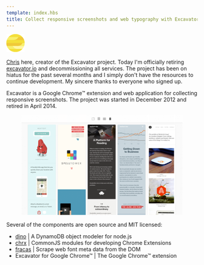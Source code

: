 ```yaml
---
template: index.hbs
title: Collect responsive screenshots and web typography with Excavator
---
```


![Excavator](images/icon.png)

[Chris][homepage] here, creator of the Excavator project. Today I'm officially retiring [excavator.io][excavator] and decommissioning all services. The project has been on hiatus for the past several months and I simply don't have the resources to continue development. My sincere thanks to everyone who signed up.

Excavator is a Google Chrome™ extension and web application for collecting responsive screenshots. The project was started in December 2012 and retired in April 2014.

<figure>
    <img src="images/screenshot.png" width="600">
</figure>

Several of the components are open source and MIT licensed:

- [dino][dino] | A DynamoDB object modeler for node.js
- [chrx][chrx] | CommonJS modules for developing Chrome Extensions
- [fracas][fracas] | Scrape web font meta data from the DOM
- Excavator for Google Chrome™ | The Google Chrome™ extension

[homepage]: http://christophercliff.com/
[excavator]: http://excavator.io/
[dino]: https://github.com/christophercliff/dino
[chrx]: https://github.com/christophercliff/chrx
[fracas]: https://github.com/christophercliff/fracas
